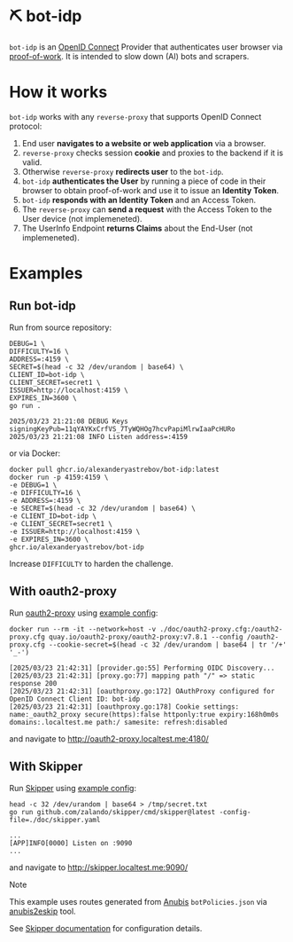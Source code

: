 # ⛏️ bot-idp

`bot-idp` is an [OpenID Connect](https://openid.net/developers/how-connect-works/) Provider that authenticates user browser
via [proof-of-work](https://en.wikipedia.org/wiki/Proof_of_work).
It is intended to slow down (AI) bots and scrapers.

# How it works

`bot-idp` works with any `reverse-proxy` that supports OpenID Connect protocol:

1. End user **navigates to a website or web application** via a browser.
2. `reverse-proxy` checks session **cookie** and proxies to the backend if it is valid.
3. Otherwise `reverse-proxy` **redirects user** to the `bot-idp`.
4. `bot-idp` **authenticates the User** by running a piece of code in their browser
   to obtain proof-of-work and use it to issue an **Identity Token**.
5. `bot-idp` **responds with an Identity Token** and an Access Token.
6. The `reverse-proxy` can **send a request** with the Access Token to the User device (not implemeneted).
7. The UserInfo Endpoint **returns Claims** about the End-User (not implemeneted).

# Examples

## Run bot-idp

Run from source repository:

```shell
DEBUG=1 \
DIFFICULTY=16 \
ADDRESS=:4159 \
SECRET=$(head -c 32 /dev/urandom | base64) \
CLIENT_ID=bot-idp \
CLIENT_SECRET=secret1 \
ISSUER=http://localhost:4159 \
EXPIRES_IN=3600 \
go run .
```
```
2025/03/23 21:21:08 DEBUG Keys signingKeyPub=11qYAYKxCrfVS_7TyWQHOg7hcvPapiMlrwIaaPcHURo
2025/03/23 21:21:08 INFO Listen address=:4159
```

or via Docker:

```shell
docker pull ghcr.io/alexanderyastrebov/bot-idp:latest
docker run -p 4159:4159 \
-e DEBUG=1 \
-e DIFFICULTY=16 \
-e ADDRESS=:4159 \
-e SECRET=$(head -c 32 /dev/urandom | base64) \
-e CLIENT_ID=bot-idp \
-e CLIENT_SECRET=secret1 \
-e ISSUER=http://localhost:4159 \
-e EXPIRES_IN=3600 \
ghcr.io/alexanderyastrebov/bot-idp
```

Increase `DIFFICULTY` to harden the challenge.

## With oauth2-proxy

Run [oauth2-proxy](https://oauth2-proxy.github.io/oauth2-proxy/) using [example config](doc/oauth2-proxy.cfg):

```shell
docker run --rm -it --network=host -v ./doc/oauth2-proxy.cfg:/oauth2-proxy.cfg quay.io/oauth2-proxy/oauth2-proxy:v7.8.1 --config /oauth2-proxy.cfg --cookie-secret=$(head -c 32 /dev/urandom | base64 | tr '/+' '_-')
```
```
[2025/03/23 21:42:31] [provider.go:55] Performing OIDC Discovery...
[2025/03/23 21:42:31] [proxy.go:77] mapping path "/" => static response 200
[2025/03/23 21:42:31] [oauthproxy.go:172] OAuthProxy configured for OpenID Connect Client ID: bot-idp
[2025/03/23 21:42:31] [oauthproxy.go:178] Cookie settings: name:_oauth2_proxy secure(https):false httponly:true expiry:168h0m0s domains:.localtest.me path:/ samesite: refresh:disabled
```

and navigate to http://oauth2-proxy.localtest.me:4180/


## With Skipper

Run [Skipper](https://github.com/zalando/skipper) using [example config](doc/skipper.yaml):

```shell
head -c 32 /dev/urandom | base64 > /tmp/secret.txt
go run github.com/zalando/skipper/cmd/skipper@latest -config-file=./doc/skipper.yaml
```
```
...
[APP]INFO[0000] Listen on :9090
...
```

and navigate to http://skipper.localtest.me:9090/

> [!NOTE]
> This example uses routes generated from [Anubis](https://github.com/TecharoHQ/anubis) `botPolicies.json`
> via [anubis2eskip](./cmd/anubis2eskip/main.go) tool.

See [Skipper documentation](https://opensource.zalando.com/skipper/reference/filters/#oauthoidcallclaims) for configuration details.
